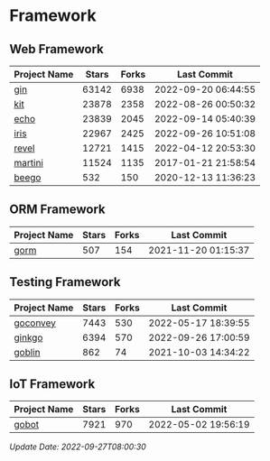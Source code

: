 # Framework

## Web Framework
| Project Name | Stars | Forks | Last Commit |
| ------------ | ----- | ----- | ----------- |
| [gin](https://github.com/gin-gonic/gin) | 63142 | 6938 | 2022-09-20 06:44:55 |
| [kit](https://github.com/go-kit/kit) | 23878 | 2358 | 2022-08-26 00:50:32 |
| [echo](https://github.com/labstack/echo) | 23839 | 2045 | 2022-09-14 05:40:39 |
| [iris](https://github.com/kataras/iris) | 22967 | 2425 | 2022-09-26 10:51:08 |
| [revel](https://github.com/revel/revel) | 12721 | 1415 | 2022-04-12 20:53:30 |
| [martini](https://github.com/go-martini/martini) | 11524 | 1135 | 2017-01-21 21:58:54 |
| [beego](https://github.com/astaxie/beego) | 532 | 150 | 2020-12-13 11:36:23 |

## ORM Framework
| Project Name | Stars | Forks | Last Commit |
| ------------ | ----- | ----- | ----------- |
| [gorm](https://github.com/jinzhu/gorm) | 507 | 154 | 2021-11-20 01:15:37 |

## Testing Framework
| Project Name | Stars | Forks | Last Commit |
| ------------ | ----- | ----- | ----------- |
| [goconvey](https://github.com/smartystreets/goconvey) | 7443 | 530 | 2022-05-17 18:39:55 |
| [ginkgo](https://github.com/onsi/ginkgo) | 6394 | 570 | 2022-09-26 17:00:59 |
| [goblin](https://github.com/franela/goblin) | 862 | 74 | 2021-10-03 14:34:22 |

## IoT Framework
| Project Name | Stars | Forks | Last Commit |
| ------------ | ----- | ----- | ----------- |
| [gobot](https://github.com/hybridgroup/gobot) | 7921 | 970 | 2022-05-02 19:56:19 |

*Update Date: 2022-09-27T08:00:30*